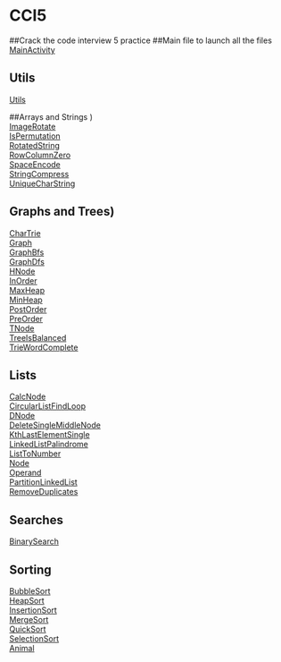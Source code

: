 # CCI5
##Crack the code interview 5 practice
##Main file to launch all the files \
  [MainActivity](app/src/main/java/com/sheshu/cci5/MainActivity.java)&nbsp;
## Utils  
   [Utils](app/src/main/java/com/sheshu/cci5/Utils.java)&nbsp;
    
##Arrays and Strings )&nbsp;\
  [ImageRotate](app/src/main/java/com/sheshu/cci5/arraysstrings/ImageRotate.java)&nbsp; \
  [IsPermutation](app/src/main/java/com/sheshu/cci5/arraysstrings/IsPermutation.java)&nbsp; \
  [RotatedString](app/src/main/java/com/sheshu/cci5/arraysstrings/RotatedString.java)&nbsp; \
  [RowColumnZero](app/src/main/java/com/sheshu/cci5/arraysstrings/RowColumnZero.java)&nbsp;\
  [SpaceEncode](app/src/main/java/com/sheshu/cci5/arraysstrings/SpaceEncode.java)&nbsp;\
  [StringCompress](app/src/main/java/com/sheshu/cci5/arraysstrings/StringCompress.java)&nbsp;\
  [UniqueCharString](app/src/main/java/com/sheshu/cci5/arraysstrings/UniqueCharString.java)&nbsp;
## Graphs and Trees)&nbsp;
  [CharTrie](app/src/main/java/com/sheshu/cci5/graphsntrees/CharTrie.java)&nbsp;\
  [Graph](app/src/main/java/com/sheshu/cci5/graphsntrees/Graph.java)&nbsp;\
  [GraphBfs](app/src/main/java/com/sheshu/cci5/graphsntrees/GraphBfs.java)&nbsp;\
  [GraphDfs](app/src/main/java/com/sheshu/cci5/graphsntrees/GraphDfs.java)&nbsp;\
  [HNode](app/src/main/java/com/sheshu/cci5/graphsntrees/HNode.java)&nbsp;\
  [InOrder](app/src/main/java/com/sheshu/cci5/graphsntrees/InOrder.java)&nbsp;\
  [MaxHeap](app/src/main/java/com/sheshu/cci5/graphsntrees/MaxHeap.java)&nbsp;\
  [MinHeap](app/src/main/java/com/sheshu/cci5/graphsntrees/MinHeap.java)&nbsp;\
  [PostOrder](app/src/main/java/com/sheshu/cci5/graphsntrees/PostOrder.java)&nbsp;\
  [PreOrder](app/src/main/java/com/sheshu/cci5/graphsntrees/PreOrder.java)&nbsp;\
  [TNode](app/src/main/java/com/sheshu/cci5/graphsntrees/TNode.java)&nbsp;\
  [TreeIsBalanced](app/src/main/java/com/sheshu/cci5/graphsntrees/TreeIsBalanced.java)&nbsp;\
  [TrieWordComplete](app/src/main/java/com/sheshu/cci5/graphsntrees/TrieWordComplete.java)&nbsp;
## Lists 
  [CalcNode](app/src/main/java/com/sheshu/cci5/lists/CalcNode.java)&nbsp;\
  [CircularListFindLoop](app/src/main/java/com/sheshu/cci5/lists/CircularListFindLoop.java)&nbsp;\
  [DNode](app/src/main/java/com/sheshu/cci5/lists/DNode.java)&nbsp;\
  [DeleteSingleMiddleNode](app/src/main/java/com/sheshu/cci5/lists/DeleteSingleMiddleNode.java)&nbsp;\
  [KthLastElementSingle](app/src/main/java/com/sheshu/cci5/lists/KthLastElementSingle.java)&nbsp;\
  [LinkedListPalindrome](app/src/main/java/com/sheshu/cci5/lists/LinkedListPalindrome.java)&nbsp;\
  [ListToNumber](app/src/main/java/com/sheshu/cci5/lists/ListToNumber.java)&nbsp;\
  [Node](app/src/main/java/com/sheshu/cci5/lists/Node.java)&nbsp;\
  [Operand](app/src/main/java/com/sheshu/cci5/lists/Operand.java)&nbsp;\
  [PartitionLinkedList](app/src/main/java/com/sheshu/cci5/lists/PartitionLinkedList.java)&nbsp;\
  [RemoveDuplicates](app/src/main/java/com/sheshu/cci5/lists/RemoveDuplicates.java)&nbsp;
## Searches
  [BinarySearch](app/src/main/java/com/sheshu/cci5/searches/BinarySearch.java)&nbsp;
## Sorting
  [BubbleSort](app/src/main/java/com/sheshu/cci5/sorting/BubbleSort.java)&nbsp;\
  [HeapSort](app/src/main/java/com/sheshu/cci5/sorting/HeapSort.java)&nbsp;\
  [InsertionSort](app/src/main/java/com/sheshu/cci5/sorting/InsertionSort.java)&nbsp;\
  [MergeSort](app/src/main/java/com/sheshu/cci5/sorting/MergeSort.java)&nbsp;\
  [QuickSort](app/src/main/java/com/sheshu/cci5/sorting/QuickSort.java)&nbsp;\
  [SelectionSort](app/src/main/java/com/sheshu/cci5/sorting/SelectionSort.java)&nbsp;\
  [Animal](app/src/main/java/com/sheshu/cci5/stacks/Animal.java)&nbsp; 
